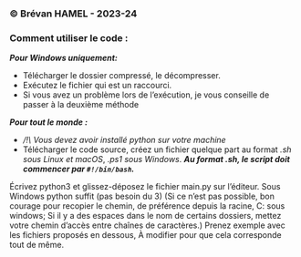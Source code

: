 ### © Brévan HAMEL - 2023-24
### Comment utiliser le code : 

***Pour Windows uniquement:***
  - Télécharger le dossier compressé, le décompresser.
  - Exécutez le fichier qui est un raccourci.
  - Si vous avez un problème lors de l’exécution, je vous conseille de passer à la deuxième méthode

***Pour tout le monde :***
  - */!\ Vous devez avoir installé python sur votre machine*
  - Télécharger le code source, créez un fichier quelque part au format *.sh sous Linux et macOS*, *.ps1 sous Windows*. ***Au format .sh, le script doit commencer par `#!/bin/bash`.***

Écrivez python3 et glissez-déposez le fichier main.py sur l’éditeur. 
Sous Windows python suffit (pas besoin du 3)
(Si ce n’est pas possible, bon courage pour recopier le chemin, de préférence depuis la racine, C: sous windows;
Si il y a des espaces dans le nom de certains dossiers, mettez votre chemin d’accès entre chaînes de caractères.)
Prenez exemple avec les fichiers proposés en dessous, À modifier pour que cela corresponde tout de même.
